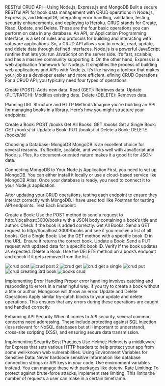 RESTful CRUD API—Using Node.js, Express.js and MongoDB
Built a secure RESTful API for book data management with CRUD operations in Node.js, Express.js, and MongoDB, integrating error handling,
validation, testing, security enhancements, and deploying to Heroku.
CRUD stands for Create, Read, Update, and Delete. These are the four basic operations you can perform on data in any database. An API, or Application Programming Interface, is a set of rules and protocols for building and interacting with software applications. So, a CRUD API allows you to create, read, update, and delete data through defined interfaces. 
Node.js is a powerful JavaScript runtime that lets you run JavaScript on the server side. It’s fast, scalable, and has a massive community supporting it. On the other hand, Express is a web application framework for Node.js. It simplifies the process of building web applications and APIs with Node.js. It’s like having a toolbox that makes your job as a developer easier and more efficient.
efining CRUD Operations
For a CRUD API, you typically need four types of operations:

Create (POST): Adds new data.
Read (GET): Retrieves data.
Update (PUT/PATCH): Modifies existing data.
Delete (DELETE): Removes data.

Planning URL Structure and HTTP Methods
Imagine you’re building an API for managing books in a library. Here’s how you might structure your endpoints:

Create a Book: POST /books
Get All Books: GET /books
Get a Single Book: GET /books/:id
Update a Book: PUT /books/:id
Delete a Book: DELETE /books/:id

Choosing a Database: MongoDB
MongoDB is an excellent choice for several reasons. It’s flexible, scalable, and works well with JavaScript and Node.js. Plus, its document-oriented nature makes it a good fit for JSON data.

Connecting MongoDB to Your Node.js Application
First, you need to set up MongoDB. You can either install it locally or use a cloud-based service like MongoDB Atlas. Once your database is ready, you need to connect it to your Node.js application.

After updating your CRUD operations, testing each endpoint to ensure they interact correctly with MongoDB. I have used tool like Postman for testing API endpoints.
Test Each Endpoint:

Create a Book: Use the POST method to send a request to http://localhost:3000/books with a JSON body containing a book’s title and author. Check if the book is added correctly.
Get All Books: Send a GET request to http://localhost:3000/books and see if you receive a list of all books.
Get a Single Book: Use the GET method with a specific book ID in the URL. Ensure it returns the correct book.
Update a Book: Send a PUT request with updated data for a specific book ID. Verify if the book updates as expected.
Delete a Book: Use the DELETE method on a book’s endpoint and check if it gets removed from the list.

![crud post](https://github.com/Suruchi24Gupta/RESTful-API/assets/109841435/7c666c58-712f-418a-a46f-acf5b82e97bc)
![crud post 2](https://github.com/Suruchi24Gupta/RESTful-API/assets/109841435/5e533562-c273-41df-b9b0-1370bbd1cbeb)
![crud get](https://github.com/Suruchi24Gupta/RESTful-API/assets/109841435/f83872c8-99a1-47f5-a890-f42222c8812a)
![crud get a single](https://github.com/Suruchi24Gupta/RESTful-API/assets/109841435/4033e575-ffab-413d-bf25-c4b463ed88e5)
![crud put](https://github.com/Suruchi24Gupta/RESTful-API/assets/109841435/18e43beb-3033-4303-8cf2-a3e4f4e6b2ac)
![crud creating 3rd book](https://github.com/Suruchi24Gupta/RESTful-API/assets/109841435/7ea98b90-3642-4f9a-b01e-4947a1b8cb73)
![books crud](https://github.com/Suruchi24Gupta/RESTful-API/assets/109841435/43d4c885-1457-4b66-a227-7b7bce741e51)

Implementing Error Handling
Proper error handling involves catching and responding to errors in a meaningful way.
If you try to create a book without a title or author, Mongoose will throw an error.
Update and Delete Operations
Apply similar try-catch blocks to your update and delete operations. This ensures that any errors during these operations are caught and handled correctly.

Enhancing API Security
When it comes to API security, several common concerns need addressing. These include protecting against SQL injection (less relevant for NoSQL databases but still important to understand), cross-site scripting (XSS), and ensuring secure data transmission.

Implementing Security Best Practices
Use Helmet: Helmet is a middleware for Express that sets various HTTP headers to help protect your app from some well-known web vulnerabilities.
Using Environment Variables for Sensitive Data: Never hardcode sensitive information like database connection strings or API keys in your code. Use environment variables instead. You can manage these with packages like dotenv.
Rate Limiting: To protect against brute-force attacks, implement rate limiting. This limits the number of requests a user can make in a certain timeframe. 
